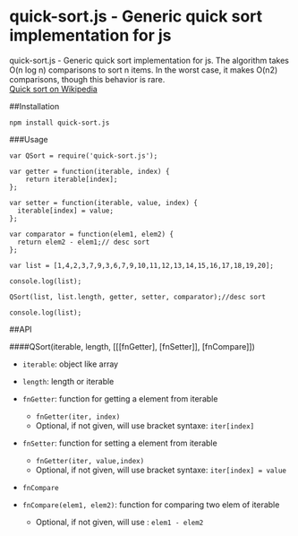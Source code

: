 quick-sort.js - Generic quick sort implementation for js
=====================================================

quick-sort.js - Generic quick sort implementation for js.
The algorithm takes O(n log n) comparisons to sort n items. In the worst case, it makes O(n2) comparisons, though this behavior is rare.<br>
<a href="https://en.wikipedia.org/wiki/Quicksort">Quick sort on Wikipedia</a>


##Installation
```
npm install quick-sort.js
```

###Usage

```
var QSort = require('quick-sort.js');

var getter = function(iterable, index) {
    return iterable[index];
};

var setter = function(iterable, value, index) {
  iterable[index] = value;  
};

var comparator = function(elem1, elem2) {
  return elem2 - elem1;// desc sort
};

var list = [1,4,2,3,7,9,3,6,7,9,10,11,12,13,14,15,16,17,18,19,20];

console.log(list);

QSort(list, list.length, getter, setter, comparator);//desc sort

console.log(list);
```

##API

####QSort(iterable, length, [[[fnGetter], [fnSetter]], [fnCompare]])
+ ```iterable```: object like array
+ ```length```: length or iterable
+ ```fnGetter```: function for getting a element from iterable 
   + ```fnGetter(iter, index)```
   + Optional, if not given, will use bracket syntaxe: ```iter[index]```
+ ```fnSetter```: function for setting a element from iterable 
   + ```fnGetter(iter, value,index)```
   + Optional, if not given, will use bracket syntaxe: ```iter[index] = value```

+ ```fnCompare```	
 + ```fnCompare(elem1, elem2)```: function for comparing two elem of iterable
   + Optional, if not given, will use : ```elem1 - elem2```
